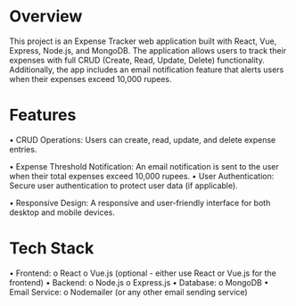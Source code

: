 # Overview
This project is an Expense Tracker web application built with React, Vue, Express, Node.js, and MongoDB. The application allows users to track their expenses with full CRUD (Create, Read, Update, Delete) functionality. Additionally, the app includes an email notification feature that alerts users when their expenses exceed 10,000 rupees.
# Features
•	CRUD Operations: Users can create, read, update, and delete expense entries.

•	Expense Threshold Notification: An email notification is sent to the user when their total expenses exceed 10,000 rupees.
•	User Authentication: Secure user authentication to protect user data (if applicable).

•	Responsive Design: A responsive and user-friendly interface for both desktop and mobile devices.
# Tech Stack
•	Frontend:
  o	React
o	Vue.js (optional - either use React or Vue.js for the frontend)
•	Backend:
o	Node.js
o	Express.js
•	Database:
o	MongoDB
•	Email Service:
o	Nodemailer (or any other email sending service)


